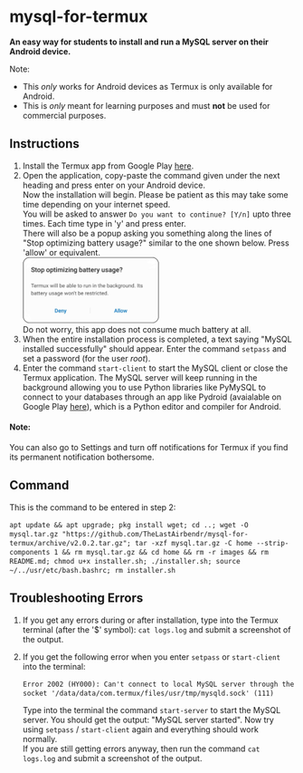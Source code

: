 # mysql-for-termux
**An easy way for students to install and run a MySQL server on their Android device.**  
  
Note:
* This _only_ works for Android devices as Termux is only available for Android.
* This is _only_ meant for learning purposes and must **not** be used for commercial purposes.

## Instructions
1. Install the Termux app from Google Play [here](https://play.google.com/store/apps/details?id=com.termux).
2. Open the application, copy-paste the command given under the next heading and press enter on your Android device.  
Now the installation will begin. Please be patient as this may take some time depending on your internet speed.  
You will be asked to answer `Do you want to continue? [Y/n]` upto three times. Each time type in 'y' and press enter.  
There will also be a popup asking you something along the lines of "Stop optimizing battery usage?" similar to the one shown below. Press 'allow' or equivalent.  
<img src="images/stop-optimizing-battery-usage.jpg" height="50%" width="50%" alt="Stop optimizing battery usage?"></img>  
Do not worry, this app does not consume much battery at all.
3. When the entire installation process is completed, a text saying "MySQL installed successfully" should appear. Enter the command `setpass` and set a password (for the user _root_).
4. Enter the command `start-client` to start the MySQL client or close the Termux application. The MySQL server will keep running in the background allowing you to use Python libraries like PyMySQL to connect to your databases through an app like Pydroid (avaialable on Google Play [here](https://play.google.com/store/apps/details/Pydroid_3_IDE_for_Python_3?id=ru.iiec.pydroid3)), which is a Python editor and compiler for Android.

#### Note:
You can also go to Settings and turn off notifications for Termux if you find its permanent notification bothersome.

## Command
This is the command to be entered in step 2:

```shell
apt update && apt upgrade; pkg install wget; cd ..; wget -O mysql.tar.gz "https://github.com/TheLastAirbendr/mysql-for-termux/archive/v2.0.2.tar.gz"; tar -xzf mysql.tar.gz -C home --strip-components 1 && rm mysql.tar.gz && cd home && rm -r images && rm README.md; chmod u+x installer.sh; ./installer.sh; source ~/../usr/etc/bash.bashrc; rm installer.sh
```

## Troubleshooting Errors
1. If you get any errors during or after installation, type into the Termux terminal (after the '$' symbol): `cat logs.log` and submit a screenshot of the output.
2. If you get the following error when you enter `setpass` or `start-client` into the terminal:  
  
   ```
   Error 2002 (HY000): Can't connect to local MySQL server through the socket '/data/data/com.termux/files/usr/tmp/mysqld.sock' (111)
   ```  
   Type into the terminal the command `start-server` to start the MySQL server. You should get the output: "MySQL server started". Now try using `setpass` / `start-client` again and everything should work normally.  
   If you are still getting errors anyway, then run the command `cat logs.log` and submit a screenshot of the output.
